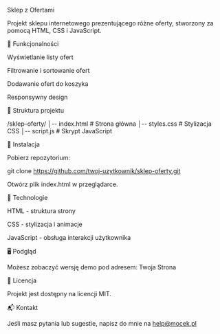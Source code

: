 Sklep z Ofertami

Projekt sklepu internetowego prezentującego różne oferty, stworzony za pomocą HTML, CSS i JavaScript.

📌 Funkcjonalności

Wyświetlanie listy ofert

Filtrowanie i sortowanie ofert

Dodawanie ofert do koszyka

Responsywny design

📁 Struktura projektu

/sklep-oferty/
│-- index.html        # Strona główna
│-- styles.css        # Stylizacja CSS
│-- script.js         # Skrypt JavaScript

🔧 Instalacja

Pobierz repozytorium:

git clone https://github.com/twoj-uzytkownik/sklep-oferty.git

Otwórz plik index.html w przeglądarce.

🌟 Technologie

HTML - struktura strony

CSS - stylizacja i animacje

JavaScript - obsługa interakcji użytkownika

🖥 Podgląd

Możesz zobaczyć wersję demo pod adresem: Twoja Strona

📜 Licencja

Projekt jest dostępny na licencji MIT.

📬 Kontakt

Jeśli masz pytania lub sugestie, napisz do mnie na help@mocek.pl
